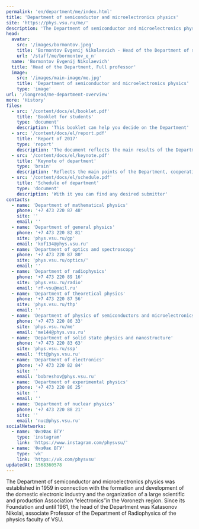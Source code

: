 ```yaml
---
permalink: 'en/department/me/index.html'
title: 'Department of semiconductor and microelectronics physics'
site: 'https://phys.vsu.ru/me/'
description: 'The Department of semiconductor and microelectronics physics was established in 1959 in connection with the formation and development of the domestic electronic industry and the organization of a large scientific and production Association “electronics”in the Voronezh region. Since its Foundation and until 1961, the head of the Department was Katasonov Nikolai, associate Professor of the Department of Radiophysics of the physics faculty of VSU.'
head:
  avatar:
    src: '/images/bormontov.jpeg'
    title: 'Bormontov Evgenij Nikolaevich - Head of the Department of semiconductor and microelectronics physics'
    url: '/staff/me/bormontov_e_n'
  name: 'Bormontov Evgenij Nikolaevich'
  title: 'Head of the Department, Full professor'
  image:
    src: '/images/main-image/me.jpg'
    title: 'Department of semiconductor and microelectronics physics'
    type: 'image'
url: '/longread/me-department-overview'
more: 'History'
files:
  - src: '/content/docs/el/booklet.pdf'
    title: 'Booklet for students'
    type: 'document'
    description: 'This booklet can help you decide on the Department'
  - src: '/content/docs/el/report.pdf'
    title: 'Report of 2017'
    type: 'report'
    description: 'The document reflects the main results of the Department'
  - src: '/content/docs/el/keynote.pdf'
    title: 'Keynote of department'
    type: 'brain'
    description: 'Reflects the main points of the Department, cooperation and scientific achievements'
  - src: '/content/docs/el/schedule.pdf'
    title: 'Schedule of department'
    type: 'document'
    description: 'With it you can find any desired submitter'
contacts:
  - name: 'Department of mathematical physics'
    phone: '+7 473 220 87 48'
    site: ''
    email: ''
  - name: 'Department of general physics'
    phone: '+7 473 220 82 81'
    site: 'phys.vsu.ru/gp'
    email: 'kof134@phys.vsu.ru'
  - name: 'Department of optics and spectroscopy'
    phone: '+7 473 220 87 80'
    site: 'phys.vsu.ru/optics/'
    email: ''
  - name: 'Department of radiophysics'
    phone: '+7 473 220 89 16'
    site: 'phys.vsu.ru/radio'
    email: 'rf-vsu@mail.ru'
  - name: 'Department of theoretical physics'
    phone: '+7 473 220 87 56'
    site: 'phys.vsu.ru/thp'
    email: ''
  - name: 'Department of physics of semiconductors and microelectronics'
    phone: '+7 473 220 86 33'
    site: 'phys.vsu.ru/me'
    email: 'me144@phys.vsu.ru'
  - name: 'Department of solid state physics and nanostructure'
    phone: '+7 473 220 83 63'
    site: 'phys.vsu.ru/ssp'
    email: 'ftt@phys.vsu.ru'
  - name: 'Department of electronics'
    phone: '+7 473 220 82 84'
    site: ''
    email: 'bobreshov@phys.vsu.ru'
  - name: 'Department of experimental physics'
    phone: '+7 473 220 86 25'
    site: ''
    email: ''
  - name: 'Department of nuclear physics'
    phone: '+7 473 220 88 21'
    site: ''
    email: 'nuc@phys.vsu.ru'
socialNetworks:
  - name: 'ФизФак ВГУ'
    type: 'instagram'
    link: 'https://www.instagram.com/physvsu/'
  - name: 'ФизФак ВГУ'
    type: 'vk'
    link: 'https://vk.com/physvsu'
updatedAt: 1568360578
---
```

The Department of semiconductor and microelectronics physics was established in 1959 in connection with the formation and development of the domestic electronic industry and the organization of a large scientific and production Association “electronics”in the Voronezh region. Since its Foundation and until 1961, the head of the Department was Katasonov Nikolai, associate Professor of the Department of Radiophysics of the physics faculty of VSU.
